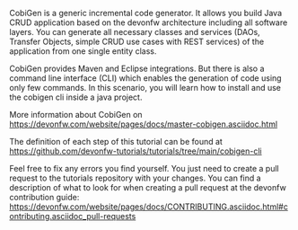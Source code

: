 CobiGen is a generic incremental code generator. It allows you build Java CRUD application based on the devonfw architecture including all software layers. You can generate all necessary classes and services (DAOs, Transfer Objects, simple CRUD use cases with REST services) of the application from one single entity class.

CobiGen provides Maven and Eclipse integrations. But there is also a command line interface (CLI) which enables the generation of code using only few commands. In this scenario, you will learn how to install and use the cobigen cli inside a java project.

More information about CobiGen on https://devonfw.com/website/pages/docs/master-cobigen.asciidoc.html



The definition of each step of this tutorial can be found at https://github.com/devonfw-tutorials/tutorials/tree/main/cobigen-cli

Feel free to fix any errors you find yourself. You just need to create a pull request to the tutorials repository with your changes.
You can find a description of what to look for when creating a pull request at the devonfw contribution guide: https://devonfw.com/website/pages/docs/CONTRIBUTING.asciidoc.html#contributing.asciidoc_pull-requests
